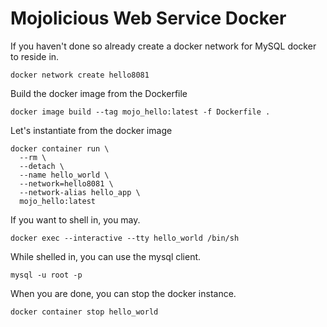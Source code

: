 # Mojolicious Web Service Docker

If you haven't done so already create a docker network for MySQL docker to reside in.

    docker network create hello8081

Build the docker image from the Dockerfile

    docker image build --tag mojo_hello:latest -f Dockerfile .

Let's instantiate from the docker image

    docker container run \
      --rm \
      --detach \
      --name hello_world \
      --network=hello8081 \
      --network-alias hello_app \
      mojo_hello:latest

If you want to shell in, you may.

    docker exec --interactive --tty hello_world /bin/sh

While shelled in, you can use the mysql client.

    mysql -u root -p

When you are done, you can stop the docker instance.

    docker container stop hello_world
